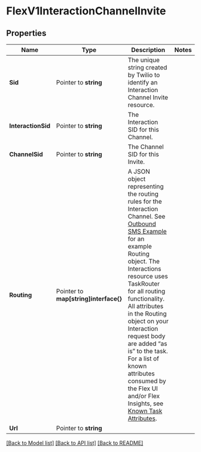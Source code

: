 # FlexV1InteractionChannelInvite

## Properties

Name | Type | Description | Notes
------------ | ------------- | ------------- | -------------
**Sid** | Pointer to **string** | The unique string created by Twilio to identify an Interaction Channel Invite resource. |
**InteractionSid** | Pointer to **string** | The Interaction SID for this Channel. |
**ChannelSid** | Pointer to **string** | The Channel SID for this Invite. |
**Routing** | Pointer to **map[string]interface{}** | A JSON object representing the routing rules for the Interaction Channel. See [Outbound SMS Example](https://www.twilio.com/docs/flex/developer/conversations/interactions-api/interactions#agent-initiated-outbound-interactions) for an example Routing object. The Interactions resource uses TaskRouter for all routing functionality.   All attributes in the Routing object on your Interaction request body are added “as is” to the task. For a list of known attributes consumed by the Flex UI and/or Flex Insights, see [Known Task Attributes](https://www.twilio.com/docs/flex/developer/conversations/interactions-api#task-attributes). |
**Url** | Pointer to **string** |  |

[[Back to Model list]](../README.md#documentation-for-models) [[Back to API list]](../README.md#documentation-for-api-endpoints) [[Back to README]](../README.md)



